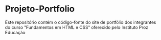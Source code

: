 # Projeto-Portfolio
Este repositório contém o código-fonte do site de portfólio dos integrantes do curso "Fundamentos em HTML e CSS" oferecido pelo Instituto Proz Educação
